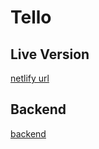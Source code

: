 # Tello

<h2>Live Version</h2>
<a href="https://ecommerce-tello.netlify.app" target="_blank">netlify url</a>

<h2>Backend</h2>
<a href="https://github.com/Emin-M/tello_back.git">backend</a>
